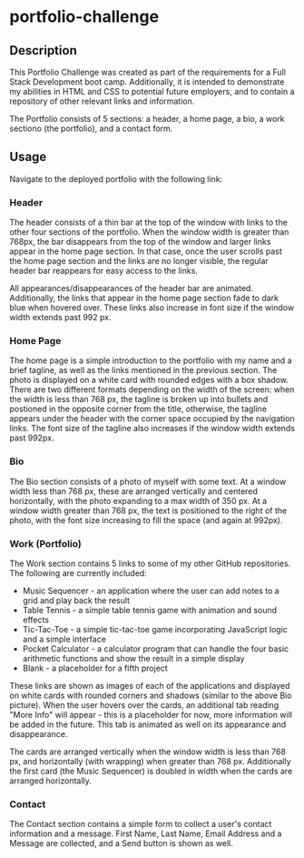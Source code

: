 # portfolio-challenge

## Description

This Portfolio Challenge was created as part of the requirements for a Full Stack Development boot camp. Additionally, it is intended to demonstrate my abilities in HTML and CSS to potential future employers, and to contain a repository of other relevant links and information.

The Portfolio consists of 5 sections: a header, a home page, a bio, a work sectiono (the portfolio), and a contact form.

## Usage

Navigate to the deployed portfolio with the following link:

### Header
The header consists of a thin bar at the top of the window with links to the other four sections of the portfolio. When the window width is greater than 768px, the bar disappears from the top of the window and larger links appear in the home page section. In that case, once the user scrolls past the home page section and the links are no longer visible, the regular header bar reappears for easy access to the links. 

All appearances/disappearances of the header bar are animated. Additionally, the links that appear in the home page section fade to dark blue when hovered over. These links also increase in font size if the window width extends past 992 px.

### Home Page
The home page is a simple introduction to the portfolio with my name and a brief tagline, as well as the links mentioned in the previous section. The photo is displayed on a white card with rounded edges with a box shadow. There are two different formats depending on the width of the screen: when the width is less than 768 px, the tagline is broken up into bullets and postioned in the opposite corner from the title, otherwise, the tagline appears under the header with the corner space occupied by the navigation links. The font size of the tagline also increases if the window width extends past 992px.

### Bio
The Bio section consists of a photo of myself with some text. At a window width less than 768 px, these are arranged vertically and centered horizontally, with the photo expanding to a max width of 350 px. At a window width greater than 768 px, the text is positioned to the right of the photo, with the font size increasing to fill the space (and again at 992px).

### Work (Portfolio)
The Work section contains 5 links to some of my other GitHub repositories. The following are currently included:

* Music Sequencer - an application where the user can add notes to a grid and play back the result
* Table Tennis - a simple table tennis game with animation and sound effects
* Tic-Tac-Toe - a simple tic-tac-toe game incorporating JavaScript logic and a simple interface
* Pocket Calculator - a calculator program that can handle the four basic arithmetic functions and show the result in a simple display
* Blank - a placeholder for a fifth project

These links are shown as images of each of the applications and displayed on white cards with rounded corners and shadows (similar to the above Bio picture). When the user hovers over the cards, an additional tab reading "More Info" will appear - this is a placeholder for now, more information will be added in the future. This tab is animated as well on its appearance and disappearance.

The cards are arranged vertically when the window width is less than 768 px, and horizontally (with wrapping) when greater than 768 px. Additionally the first card (the Music Sequencer) is doubled in width when the cards are arranged horizontally.

### Contact

The Contact section contains a simple form to collect a user's contact information and a message. First Name, Last Name, Email Address and a Message are collected, and a Send button is shown as well.
